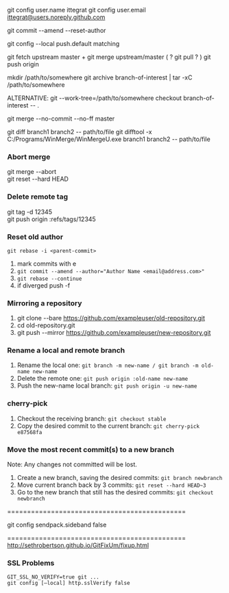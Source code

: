 git config user.name ittegrat
git config user.email ittegrat@users.noreply.github.com

git commit --amend --reset-author

git config --local push.default matching

git fetch upstream master + git merge upstream/master ( ? git pull ? )
git push origin

mkdir /path/to/somewhere
git archive branch-of-interest | tar -xC /path/to/somewhere

ALTERNATIVE:
 git --work-tree=/path/to/somewhere checkout branch-of-interest -- .

git merge --no-commit --no-ff master

git diff branch1 branch2 -- path/to/file
git difftool -x C:/Programs/WinMerge/WinMergeU.exe branch1 branch2 -- path/to/file

### Abort merge
git merge --abort<br>
git reset --hard HEAD

### Delete remote tag
git tag -d 12345<br>
git push origin :refs/tags/12345

### Reset old author
`git rebase -i <parent-commit>`
 1. mark commits with e
 2. `git commit --amend --author="Author Name <email@address.com>"`
 3. `git rebase --continue`
 4. if diverged push -f

### Mirroring a repository
1. git clone --bare https://github.com/exampleuser/old-repository.git
2. cd old-repository.git
3. git push --mirror https://github.com/exampleuser/new-repository.git

### Rename a local and remote branch
1. Rename the local one: `git branch -m new-name / git branch -m old-name new-name`
2. Delete the remote one: `git push origin :old-name new-name`
3. Push the new-name local branch: `git push origin -u new-name`

### cherry-pick
1. Checkout the receiving branch: `git checkout stable`
2. Copy the desired commit to the current branch: `git cherry-pick e87568fa`

### Move the most recent commit(s) to a new branch
Note: Any changes not committed will be lost.
1. Create a new branch, saving the desired commits: `git branch newbranch`
2. Move current branch back by 3 commits: `git reset --hard HEAD~3`
3. Go to the new branch that still has the desired commits: `git checkout newbranch`

=============================================<br>

git config sendpack.sideband false

=============================================<br>
http://sethrobertson.github.io/GitFixUm/fixup.html

### SSL Problems
`GIT_SSL_NO_VERIFY=true git ...`<br>
`git config [–local] http.sslVerify false`
